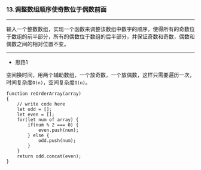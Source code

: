 ### 13.调整数组顺序使奇数位于偶数前面

---

输入一个整数数组，实现一个函数来调整该数组中数字的顺序，使得所有的奇数位于数组的前半部分，所有的偶数位于数组的后半部分，并保证奇数和奇数，偶数和偶数之间的相对位置不变。

---

* 思路1

空间换时间，用两个辅助数组，一个放奇数，一个放偶数，这样只需要遍历一次，时间复杂度`O(n)`，空间复杂度`O(n)`。

``` JS
function reOrderArray(array)
{
    // write code here
    let odd = [];
    let even = [];
    for(let num of array) {
        if(num % 2 === 0) {
            even.push(num);
        } else {
            odd.push(num);
        }
    }
    return odd.concat(even);
}
```
